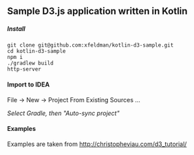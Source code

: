 ## Sample D3.js application written in Kotlin

##### Install

```
git clone git@github.com:xfeldman/kotlin-d3-sample.git
cd kotlin-d3-sample
npm i
./gradlew build
http-server
```

#### Import to IDEA

File -> New -> Project From Existing Sources ...

_Select Gradle, then "Auto-sync project"_

#### Examples

Examples are taken from 
http://christopheviau.com/d3_tutorial/